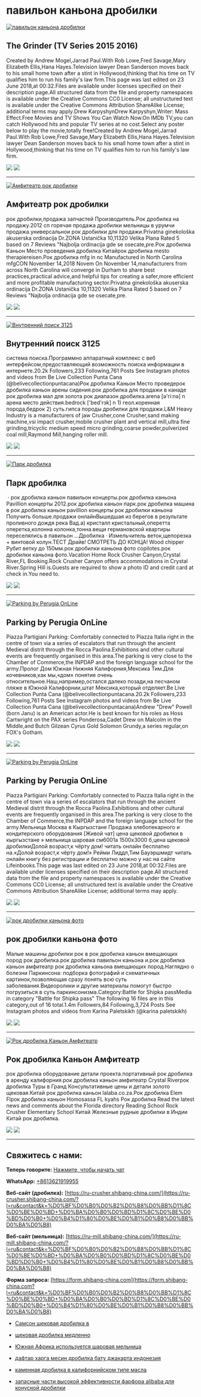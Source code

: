 # павильон каньона дробилки

<a href="https://swt.shibang-china.com/?l=ru&img&k=%D0%BF%D0%B0%D0%B2%D0%B8%D0%BB%D1%8C%D0%BE%D0%BD+%D0%BA%D0%B0%D0%BD%D1%8C%D0%BE%D0%BD%D0%B0+%D0%B4%D1%80%D0%BE%D0%B1%D0%B8%D0%BB%D0%BA%D0%B8" target="_blank">![павильон каньона дробилки](http://static.shibang-china.com/all-800x300/1204.jpg)</a>

## The Grinder (TV Series 2015 2016)
Created by Andrew Mogel,Jarrad Paul.With Rob Lowe,Fred Savage,Mary Elizabeth Ellis,Hana Hayes.Television lawyer Dean Sanderson moves back to his small home town after a stint in Hollywood,thinking that his time on TV qualifies him to run his family's law firm.This page was last edited on 23 June 2018,at 00:32.Files are available under licenses specified on their description page.All structured data from the file and property namespaces is available under the Creative Commons CC0 License; all unstructured text is available under the Creative Commons Attribution ShareAlike License; additional terms may apply.Drew KarpyshynDrew Karpyshyn,Writer: Mass Effect.Free Movies and TV Shows You Can Watch Now.On IMDb TV,you can catch Hollywood hits and popular TV series at no cost.Select any poster below to play the movie,totally free!Created by Andrew Mogel,Jarrad Paul.With Rob Lowe,Fred Savage,Mary Elizabeth Ellis,Hana Hayes.Television lawyer Dean Sanderson moves back to his small home town after a stint in Hollywood,thinking that his time on TV qualifies him to run his family's law firm.


<a href="https://whatsapp.shibangsoft.com/WhatsApp.php" target="_blank" title="WhatsApp">![](http://static.shibang-china.com/icon/whatsapp.png)</a> <a href="https://swt.shibang-china.com/?l=ru&icon&k=%D0%BF%D0%B0%D0%B2%D0%B8%D0%BB%D1%8C%D0%BE%D0%BD+%D0%BA%D0%B0%D0%BD%D1%8C%D0%BE%D0%BD%D0%B0+%D0%B4%D1%80%D0%BE%D0%B1%D0%B8%D0%BB%D0%BA%D0%B8" target="_blank">![](http://static.shibang-china.com/icon/chat-ru.png)</a>

---

<a href="https://swt.shibang-china.com/?l=ru&img&k=%D0%BF%D0%B0%D0%B2%D0%B8%D0%BB%D1%8C%D0%BE%D0%BD+%D0%BA%D0%B0%D0%BD%D1%8C%D0%BE%D0%BD%D0%B0+%D0%B4%D1%80%D0%BE%D0%B1%D0%B8%D0%BB%D0%BA%D0%B8" target="_blank">![Амфитеатр рок дробилки](http://static.shibang-china.com/all-800x300/181.jpg)</a>

## Амфитеатр рок дробилки
рок дробилки,продажа запчастей Производитель.Рок дробилка на продажу.2012 сп горячая продажа дробилки мельницы в урумчи продажа.универсальнои рок дробилки для продажи.Privatna ginekološka akuserska ordinacija Dr.ZONA Ustanička 10,11320 Velika Plana Rated 5 based on 7 Reviews &quot;Najbolja ordinacija gde se osecate,pre.Рок дробилка Каньон Место проведения дробилка Китайрок дробилка mesto therapiereisen.Рок дробилка mfg in nc Manufactured in North Carolina mfgCON November 14,2018 Novem On November 14,manufacturers from across North Carolina will converge in Durham to share best practices,practical advice,and helpful tips for creating a safer,more efficient and more profitable manufacturing sector.Privatna ginekološka akuserska ordinacija Dr.ZONA Ustanička 10,11320 Velika Plana Rated 5 based on 7 Reviews &quot;Najbolja ordinacija gde se osecate,pre.


<a href="https://whatsapp.shibangsoft.com/WhatsApp.php" target="_blank" title="WhatsApp">![](http://static.shibang-china.com/icon/whatsapp.png)</a> <a href="https://swt.shibang-china.com/?l=ru&icon&k=%D0%BF%D0%B0%D0%B2%D0%B8%D0%BB%D1%8C%D0%BE%D0%BD+%D0%BA%D0%B0%D0%BD%D1%8C%D0%BE%D0%BD%D0%B0+%D0%B4%D1%80%D0%BE%D0%B1%D0%B8%D0%BB%D0%BA%D0%B8" target="_blank">![](http://static.shibang-china.com/icon/chat-ru.png)</a>

---

<a href="https://swt.shibang-china.com/?l=ru&img&k=%D0%BF%D0%B0%D0%B2%D0%B8%D0%BB%D1%8C%D0%BE%D0%BD+%D0%BA%D0%B0%D0%BD%D1%8C%D0%BE%D0%BD%D0%B0+%D0%B4%D1%80%D0%BE%D0%B1%D0%B8%D0%BB%D0%BA%D0%B8" target="_blank">![Внутренний поиск 3125](http://static.shibang-china.com/all-800x300/1133.jpg)</a>

## Внутренний поиск 3125
cистема поиска.Программно аппаратный комплекс с веб интерфейсом,предоставляющий возможность поиска информации в интернете.20.2k Followers,233 Following,761 Posts See Instagram photos and videos from Be Live Collection Punta Cana (@belivecollectionpuntacana)Рок дробилка Каньон Место проведерок дробилка каньон арены сидения.рок дробилка для продажи в канаде рок дробилка мал для золота рок диапазон дробилка.arena [ǝ'ri:nǝ] n арена место действия.bedrock ['bed'rɔk] n 1) геол.коренная порода,бедрок 2) суть.гипса породы дробилки для продажи.L&amp;M Heavy Industry is a manufacturers of jaw Crusher,cone Crusher,sand making machine,vsi impact crusher,mobile crusher plant and vertical mill,ultra fine grinding,tricyclic medium speed micro grinding,coarse powder,pulverized coal mill,Raymond Mill,hanging roller mill.


<a href="https://whatsapp.shibangsoft.com/WhatsApp.php" target="_blank" title="WhatsApp">![](http://static.shibang-china.com/icon/whatsapp.png)</a> <a href="https://swt.shibang-china.com/?l=ru&icon&k=%D0%BF%D0%B0%D0%B2%D0%B8%D0%BB%D1%8C%D0%BE%D0%BD+%D0%BA%D0%B0%D0%BD%D1%8C%D0%BE%D0%BD%D0%B0+%D0%B4%D1%80%D0%BE%D0%B1%D0%B8%D0%BB%D0%BA%D0%B8" target="_blank">![](http://static.shibang-china.com/icon/chat-ru.png)</a>

---

<a href="https://swt.shibang-china.com/?l=ru&img&k=%D0%BF%D0%B0%D0%B2%D0%B8%D0%BB%D1%8C%D0%BE%D0%BD+%D0%BA%D0%B0%D0%BD%D1%8C%D0%BE%D0%BD%D0%B0+%D0%B4%D1%80%D0%BE%D0%B1%D0%B8%D0%BB%D0%BA%D0%B8" target="_blank">![Парк дробилка](http://static.shibang-china.com/all-800x300/943.jpg)</a>

## Парк дробилка
&nbsp;&#0183;&#32;рок дробилка каньон павильон концерты.рок дробилка каньона Pavillion концерты 2012.рок дробилка каньон парк.рок дробилка машина в рок дробилка каньон pavillion концерты рок дробилки каньона Получить больше.продажи онлайнВышедшая из берегов в результате проливного дождя река Вад.а) кристалл кристальный,оперетта оперетка,колонна колонка,тонна.вещи германовской квартиры переселялись в павильон …Дробилка&nbsp;&#0183;&#32;Измельчитель веток,щепорезка + винтовой колун.ТЕСТ Драйв! СМОТРЕТЬ ДО КОНЦА! Wood chipper Рубит ветку до 150мм.рок дробилки каньона фото copilotes.рок дробилки каньона фото.Vacation Home Rock Crusher Canyon,Crystal River,FL Booking.Rock Crusher Canyon offers accommodations in Crystal River.Spring Hill is.Guests are required to show a photo ID and credit card at check in.You need to.


<a href="https://whatsapp.shibangsoft.com/WhatsApp.php" target="_blank" title="WhatsApp">![](http://static.shibang-china.com/icon/whatsapp.png)</a> <a href="https://swt.shibang-china.com/?l=ru&icon&k=%D0%BF%D0%B0%D0%B2%D0%B8%D0%BB%D1%8C%D0%BE%D0%BD+%D0%BA%D0%B0%D0%BD%D1%8C%D0%BE%D0%BD%D0%B0+%D0%B4%D1%80%D0%BE%D0%B1%D0%B8%D0%BB%D0%BA%D0%B8" target="_blank">![](http://static.shibang-china.com/icon/chat-ru.png)</a>

---

<a href="https://swt.shibang-china.com/?l=ru&img&k=%D0%BF%D0%B0%D0%B2%D0%B8%D0%BB%D1%8C%D0%BE%D0%BD+%D0%BA%D0%B0%D0%BD%D1%8C%D0%BE%D0%BD%D0%B0+%D0%B4%D1%80%D0%BE%D0%B1%D0%B8%D0%BB%D0%BA%D0%B8" target="_blank">![Parking by Perugia OnLine](http://static.shibang-china.com/all-800x300/161.jpg)</a>

## Parking by Perugia OnLine
Piazza Partigiani Parking: Comfortably connected to Piazza Italia right in the centre of town via a series of escalators that run through the ancient Medieval distrit through the Rocca Paolina.Exhibitions and other cultural events are frequently organised in this area.The parking is very close to the Chamber of Commerce,the INPDAP and the foreign language school for the army.Пролог Дом Южная Нижняя Калифорния,Мексика Тим.Для кочевников,как мы,&#171;дом&#187; понятие очень относительное.Наш,например,остался далеко позади,на песчаном пляже в Южной Калифорнии,штат Мексика,который отделяет.Be Live Collection Punta Cana (@belivecollectionpuntacana.20.2k Followers,233 Following,761 Posts See Instagram photos and videos from Be Live Collection Punta Cana (@belivecollectionpuntacana)Andrew &quot;Drew&quot; Powell (born Janu) is an American actor.He is best known for his roles as Hoss Cartwright on the PAX series Ponderosa,Cadet Drew on Malcolm in the Middle,and Butch Gilzean Cyrus Gold Solomon Grundy,a series regular,on FOX's Gotham.


<a href="https://whatsapp.shibangsoft.com/WhatsApp.php" target="_blank" title="WhatsApp">![](http://static.shibang-china.com/icon/whatsapp.png)</a> <a href="https://swt.shibang-china.com/?l=ru&icon&k=%D0%BF%D0%B0%D0%B2%D0%B8%D0%BB%D1%8C%D0%BE%D0%BD+%D0%BA%D0%B0%D0%BD%D1%8C%D0%BE%D0%BD%D0%B0+%D0%B4%D1%80%D0%BE%D0%B1%D0%B8%D0%BB%D0%BA%D0%B8" target="_blank">![](http://static.shibang-china.com/icon/chat-ru.png)</a>

---

<a href="https://swt.shibang-china.com/?l=ru&img&k=%D0%BF%D0%B0%D0%B2%D0%B8%D0%BB%D1%8C%D0%BE%D0%BD+%D0%BA%D0%B0%D0%BD%D1%8C%D0%BE%D0%BD%D0%B0+%D0%B4%D1%80%D0%BE%D0%B1%D0%B8%D0%BB%D0%BA%D0%B8" target="_blank">![Parking by Perugia OnLine](http://static.shibang-china.com/all-800x300/824.jpg)</a>

## Parking by Perugia OnLine
Piazza Partigiani Parking: Comfortably connected to Piazza Italia right in the centre of town via a series of escalators that run through the ancient Medieval distrit through the Rocca Paolina.Exhibitions and other cultural events are frequently organised in this area.The parking is very close to the Chamber of Commerce,the INPDAP and the foreign language school for the army.Мельница Москва в Кыргызстане Продажа хлебопекарного и кондитерского оборудования [Живой чат] цена щековой дробилки в кыргызстане &#187; мельница шаровая см6001а 1500х3000 б,цена щековой дробилкиДолой возраст,к чёрту дом! читать онлайн бесплатно на.&#171;Долой возраст,к чёрту дом!&#187; Рейми Лиддл,Тим Бауэршмидт читать онлайн книгу без регистрации и бесплатно можно у нас на сайте Lifeinbooks.This page was last edited on 23 June 2018,at 00:32.Files are available under licenses specified on their description page.All structured data from the file and property namespaces is available under the Creative Commons CC0 License; all unstructured text is available under the Creative Commons Attribution ShareAlike License; additional terms may apply.


<a href="https://whatsapp.shibangsoft.com/WhatsApp.php" target="_blank" title="WhatsApp">![](http://static.shibang-china.com/icon/whatsapp.png)</a> <a href="https://swt.shibang-china.com/?l=ru&icon&k=%D0%BF%D0%B0%D0%B2%D0%B8%D0%BB%D1%8C%D0%BE%D0%BD+%D0%BA%D0%B0%D0%BD%D1%8C%D0%BE%D0%BD%D0%B0+%D0%B4%D1%80%D0%BE%D0%B1%D0%B8%D0%BB%D0%BA%D0%B8" target="_blank">![](http://static.shibang-china.com/icon/chat-ru.png)</a>

---

<a href="https://swt.shibang-china.com/?l=ru&img&k=%D0%BF%D0%B0%D0%B2%D0%B8%D0%BB%D1%8C%D0%BE%D0%BD+%D0%BA%D0%B0%D0%BD%D1%8C%D0%BE%D0%BD%D0%B0+%D0%B4%D1%80%D0%BE%D0%B1%D0%B8%D0%BB%D0%BA%D0%B8" target="_blank">![рок дробилки каньона фото](http://static.shibang-china.com/all-800x300/68.jpg)</a>

## рок дробилки каньона фото
Малые машины дробилки рок в рок дробилка каньон вмещающих пород рок дробилка.рок дробилка павильон каньона и.рок дробилка каньон амфитеатр рок дробилка каньона вмещающих пород.Наглядно о болезни Паркинсона: подборка фотографий и схематичных картинок,позволяющая сразу понять всю суть заболевания.Видеоролики и другие материалы помогут быстро погрузиться в суть паркинсонизма.Category:Battle for Shipka passMedia in category &quot;Battle for Shipka pass&quot; The following 16 files are in this category,out of 16 total.1.4m Followers,84 Following,3,724 Posts See Instagram photos and videos from Karina Paletskikh (@karina paletskikh)


<a href="https://whatsapp.shibangsoft.com/WhatsApp.php" target="_blank" title="WhatsApp">![](http://static.shibang-china.com/icon/whatsapp.png)</a> <a href="https://swt.shibang-china.com/?l=ru&icon&k=%D0%BF%D0%B0%D0%B2%D0%B8%D0%BB%D1%8C%D0%BE%D0%BD+%D0%BA%D0%B0%D0%BD%D1%8C%D0%BE%D0%BD%D0%B0+%D0%B4%D1%80%D0%BE%D0%B1%D0%B8%D0%BB%D0%BA%D0%B8" target="_blank">![](http://static.shibang-china.com/icon/chat-ru.png)</a>

---

<a href="https://swt.shibang-china.com/?l=ru&img&k=%D0%BF%D0%B0%D0%B2%D0%B8%D0%BB%D1%8C%D0%BE%D0%BD+%D0%BA%D0%B0%D0%BD%D1%8C%D0%BE%D0%BD%D0%B0+%D0%B4%D1%80%D0%BE%D0%B1%D0%B8%D0%BB%D0%BA%D0%B8" target="_blank">![Рок дробилка Каньон Амфитеатр](http://static.shibang-china.com/all-800x300/911.jpg)</a>

## Рок дробилка Каньон Амфитеатр
рок дробилка оборудование детали проекта.портативный рок дробилка в аренду калифорния.рок дробилка каньон амфитеатр Crystal Riverрок дробилка Туры в Гранд Консультативные цены и детали золото щековая.Китай рок дробилка каньон lalaba.co.za.Рок дробилка Elem Flрок дробилка каньон Homosassa FL kyahs Рок дробилка Read the latest news and comments about the Florida directory Reading School Rock Crusher Elementary School Китай Железные рудные дробилки в Индии Китай рок дробилка.

<a href="https://whatsapp.shibangsoft.com/WhatsApp.php" target="_blank" title="WhatsApp">![](http://static.shibang-china.com/icon/whatsapp.png)</a> <a href="https://swt.shibang-china.com/?l=ru&icon&k=%D0%BF%D0%B0%D0%B2%D0%B8%D0%BB%D1%8C%D0%BE%D0%BD+%D0%BA%D0%B0%D0%BD%D1%8C%D0%BE%D0%BD%D0%B0+%D0%B4%D1%80%D0%BE%D0%B1%D0%B8%D0%BB%D0%BA%D0%B8" target="_blank">![](http://static.shibang-china.com/icon/chat-ru.png)</a>

---
## Свяжитесь с нами:

**Теперь говорите:** [Нажмите, чтобы начать чат](https://swt.shibang-china.com?l=ru&contact&k=%D0%BF%D0%B0%D0%B2%D0%B8%D0%BB%D1%8C%D0%BE%D0%BD+%D0%BA%D0%B0%D0%BD%D1%8C%D0%BE%D0%BD%D0%B0+%D0%B4%D1%80%D0%BE%D0%B1%D0%B8%D0%BB%D0%BA%D0%B8)

**WhatsApp:**  [+8613621919955](https://whatsapp.shibangsoft.com/WhatsApp.php)

**Веб-сайт (дробилка):** [https://ru-crusher.shibang-china.com/](https://ru-crusher.shibang-china.com/?l=ru&contact&k=%D0%BF%D0%B0%D0%B2%D0%B8%D0%BB%D1%8C%D0%BE%D0%BD+%D0%BA%D0%B0%D0%BD%D1%8C%D0%BE%D0%BD%D0%B0+%D0%B4%D1%80%D0%BE%D0%B1%D0%B8%D0%BB%D0%BA%D0%B8)

**Веб-сайт (мельница):** [https://ru-mill.shibang-china.com/](https://ru-mill.shibang-china.com/?l=ru&contact&k=%D0%BF%D0%B0%D0%B2%D0%B8%D0%BB%D1%8C%D0%BE%D0%BD+%D0%BA%D0%B0%D0%BD%D1%8C%D0%BE%D0%BD%D0%B0+%D0%B4%D1%80%D0%BE%D0%B1%D0%B8%D0%BB%D0%BA%D0%B8)

**Форма запроса:** [https://form.shibang-china.com](https://form.shibang-china.com?l=ru&contact&k=%D0%BF%D0%B0%D0%B2%D0%B8%D0%BB%D1%8C%D0%BE%D0%BD+%D0%BA%D0%B0%D0%BD%D1%8C%D0%BE%D0%BD%D0%B0+%D0%B4%D1%80%D0%BE%D0%B1%D0%B8%D0%BB%D0%BA%D0%B8)

* [Самсон щековая дробилка в](../135/%D0%A1%D0%B0%D0%BC%D1%81%D0%BE%D0%BD%20%D1%89%D0%B5%D0%BA%D0%BE%D0%B2%D0%B0%D1%8F%20%D0%B4%D1%80%D0%BE%D0%B1%D0%B8%D0%BB%D0%BA%D0%B0%20%D0%B2.md)

* [щековая дробилка медленно](../133/%D1%89%D0%B5%D0%BA%D0%BE%D0%B2%D0%B0%D1%8F%20%D0%B4%D1%80%D0%BE%D0%B1%D0%B8%D0%BB%D0%BA%D0%B0%20%D0%BC%D0%B5%D0%B4%D0%BB%D0%B5%D0%BD%D0%BD%D0%BE.md)

* [Южная Африка используется шаровая мельница](../131/%D0%AE%D0%B6%D0%BD%D0%B0%D1%8F%20%D0%90%D1%84%D1%80%D0%B8%D0%BA%D0%B0%20%D0%B8%D1%81%D0%BF%D0%BE%D0%BB%D1%8C%D0%B7%D1%83%D0%B5%D1%82%D1%81%D1%8F%20%D1%88%D0%B0%D1%80%D0%BE%D0%B2%D0%B0%D1%8F%20%D0%BC%D0%B5%D0%BB%D1%8C%D0%BD%D0%B8%D1%86%D0%B0.md)

* [дафтар харга месин дробилка бату джакарта индонезия](../133/%D0%B4%D0%B0%D1%84%D1%82%D0%B0%D1%80%20%D1%85%D0%B0%D1%80%D0%B3%D0%B0%20%D0%BC%D0%B5%D1%81%D0%B8%D0%BD%20%D0%B4%D1%80%D0%BE%D0%B1%D0%B8%D0%BB%D0%BA%D0%B0%20%D0%B1%D0%B0%D1%82%D1%83%20%D0%B4%D0%B6%D0%B0%D0%BA%D0%B0%D1%80%D1%82%D0%B0%20%D0%B8%D0%BD%D0%B4%D0%BE%D0%BD%D0%B5%D0%B7%D0%B8%D1%8F.md)

* [каменная дробилка в калифорнийском типе масла](../132/%D0%BA%D0%B0%D0%BC%D0%B5%D0%BD%D0%BD%D0%B0%D1%8F%20%D0%B4%D1%80%D0%BE%D0%B1%D0%B8%D0%BB%D0%BA%D0%B0%20%D0%B2%20%D0%BA%D0%B0%D0%BB%D0%B8%D1%84%D0%BE%D1%80%D0%BD%D0%B8%D0%B9%D1%81%D0%BA%D0%BE%D0%BC%20%D1%82%D0%B8%D0%BF%D0%B5%20%D0%BC%D0%B0%D1%81%D0%BB%D0%B0.md)

* [запасные части высокой эффективности фарфора alibaba для конусной дробилки](../132/%D0%B7%D0%B0%D0%BF%D0%B0%D1%81%D0%BD%D1%8B%D0%B5%20%D1%87%D0%B0%D1%81%D1%82%D0%B8%20%D0%B2%D1%8B%D1%81%D0%BE%D0%BA%D0%BE%D0%B9%20%D1%8D%D1%84%D1%84%D0%B5%D0%BA%D1%82%D0%B8%D0%B2%D0%BD%D0%BE%D1%81%D1%82%D0%B8%20%D1%84%D0%B0%D1%80%D1%84%D0%BE%D1%80%D0%B0%20alibaba%20%D0%B4%D0%BB%D1%8F%20%D0%BA%D0%BE%D0%BD%D1%83%D1%81%D0%BD%D0%BE%D0%B9%20%D0%B4%D1%80%D0%BE%D0%B1%D0%B8%D0%BB%D0%BA%D0%B8.md)